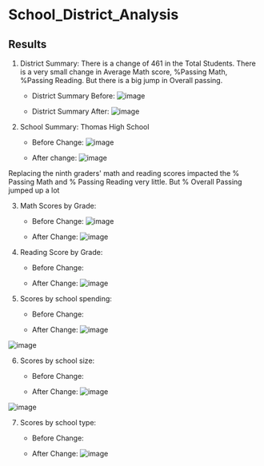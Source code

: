 # School_District_Analysis
## Results
1. District Summary:
    There is a change of 461 in the Total Students. There is a very small change in Average Math score, %Passing Math, %Passing Reading. But there is a big jump in Overall passing.
    
    - District Summary Before:
    ![image](https://user-images.githubusercontent.com/56806834/150734978-ef8c3cff-1dd2-4a7c-bf94-cce461590477.png)

    - District Summary After:
   ![image](https://user-images.githubusercontent.com/56806834/150742920-4f2048d5-4458-4a5b-b69a-5a4dba7b0dc3.png)


 2. School Summary:
  Thomas High School
    - Before Change:
   ![image](https://user-images.githubusercontent.com/56806834/150737384-e13c3e5d-7caf-4628-ba06-9caf09641e67.png)

    - After change:
   ![image](https://user-images.githubusercontent.com/56806834/150738118-9b6c36ee-e1dd-4a6d-a475-d97a2cff450d.png)

  Replacing the ninth graders' math and reading scores impacted the % Passing Math and % Passing Reading very little. But % Overall Passing jumped up a lot
  
 3. Math Scores by Grade:
    - Before Change:
    ![image](https://user-images.githubusercontent.com/56806834/150740560-ecdee9dd-0f8e-44ac-bd99-06fdf0dd6229.png)

    
    - After Change:
    ![image](https://user-images.githubusercontent.com/56806834/150741441-b61b05be-88f9-43a1-9bc1-9faa04b9eca5.png)

 4. Reading Score by Grade:
    - Before Change:
    
    - After Change:
    ![image](https://user-images.githubusercontent.com/56806834/150741597-e05e73af-b91f-4ffc-89ae-3c4e7b7f493c.png)

 5. Scores by school spending:
    - Before Change:
    
    - After Change:
   ![image](https://user-images.githubusercontent.com/56806834/150741764-6a799f72-2b13-4652-8f3b-48e6aed59144.png)
   
  ![image](https://user-images.githubusercontent.com/56806834/150742578-34113e86-f847-495e-b9d7-6d5124b7dde3.png)

   
 6. Scores by school size:
    - Before Change:
  
    - After Change:
 ![image](https://user-images.githubusercontent.com/56806834/150742076-b405ade0-4c79-46c1-a2d0-34301b2ed31d.png)
 
 ![image](https://user-images.githubusercontent.com/56806834/150742403-de3fd44d-33c1-4fd2-a289-b69831de8898.png)

 
 7. Scores by school type:
    - Before Change:
  
    - After Change:
      ![image](https://user-images.githubusercontent.com/56806834/150742495-731e6ea2-0b8a-4776-9a1c-b49a3c92c00b.png)



      
